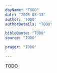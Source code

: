```yaml
---
dayName: "TODO"
date: "2025-03-13"
author: 'TODO'
authorDetails: "TODO"

bibleQuote: "TODO"
source: "TODO"

prayer: "TODO"

---
```


TODO
